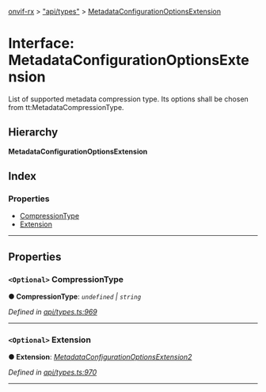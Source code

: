 [onvif-rx](../README.md) > ["api/types"](../modules/_api_types_.md) > [MetadataConfigurationOptionsExtension](../interfaces/_api_types_.metadataconfigurationoptionsextension.md)

# Interface: MetadataConfigurationOptionsExtension

List of supported metadata compression type. Its options shall be chosen from tt:MetadataCompressionType.

## Hierarchy

**MetadataConfigurationOptionsExtension**

## Index

### Properties

* [CompressionType](_api_types_.metadataconfigurationoptionsextension.md#compressiontype)
* [Extension](_api_types_.metadataconfigurationoptionsextension.md#extension)

---

## Properties

<a id="compressiontype"></a>

### `<Optional>` CompressionType

**● CompressionType**: *`undefined` \| `string`*

*Defined in [api/types.ts:969](https://github.com/patrickmichalina/onvif-rx/blob/f117e44/src/api/types.ts#L969)*

___
<a id="extension"></a>

### `<Optional>` Extension

**● Extension**: *[MetadataConfigurationOptionsExtension2](_api_types_.metadataconfigurationoptionsextension2.md)*

*Defined in [api/types.ts:970](https://github.com/patrickmichalina/onvif-rx/blob/f117e44/src/api/types.ts#L970)*

___

